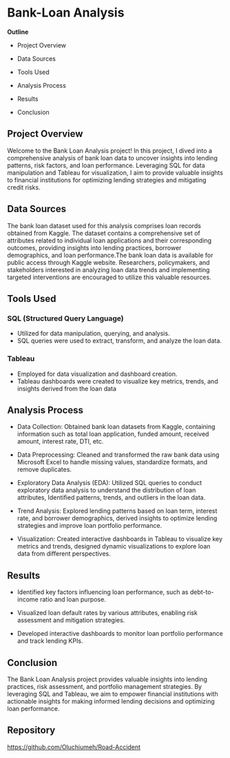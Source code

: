 # Bank-Loan Analysis

**Outline**
- Project Overview

- Data Sources

- Tools Used

- Analysis Process

- Results

- Conclusion

## Project Overview

Welcome to the Bank Loan Analysis project! In this project, I dived into a comprehensive analysis of bank loan data to uncover insights into lending patterns, risk factors, and loan performance. Leveraging SQL for data manipulation and Tableau for visualization, I aim to provide valuable insights to financial institutions for optimizing lending strategies and mitigating credit risks.

## Data Sources

The bank loan dataset used for this analysis comprises loan records obtained from Kaggle. The dataset contains a comprehensive set of attributes related to individual loan applications and their corresponding outcomes, providing insights into lending practices, borrower demographics, and loan performance.The bank loan data is available for public access through Kaggle website. Researchers, policymakers, and stakeholders interested in analyzing loan data trends and implementing targeted interventions are encouraged to utilize this valuable resources.

## Tools Used

### SQL (Structured Query Language)

- Utilized for data manipulation, querying, and analysis.
- SQL queries were used to extract, transform, and analyze the loan data.

### Tableau

- Employed for data visualization and dashboard creation.
- Tableau dashboards were created to visualize key metrics, trends, and insights derived from the loan data
  
## Analysis Process

- Data Collection: Obtained bank loan datasets from Kaggle, containing information such as total loan application, funded amount, received amount, interest rate, DTI, etc.

- Data Preprocessing: Cleaned and transformed the raw bank data using Microsoft Excel to handle missing values, standardize formats, and remove duplicates.

- Exploratory Data Analysis (EDA): Utilized SQL queries to conduct exploratory data analysis to understand the distribution of loan attributes, Identified patterns, trends, and outliers in the loan data.

- Trend Analysis: Explored lending patterns based on loan term, interest rate, and borrower demographics, derived insights to optimize lending strategies and improve loan portfolio performance.

- Visualization: Created interactive dashboards in Tableau to visualize key metrics and trends, designed dynamic visualizations to explore loan data from different perspectives.

## Results

- Identified key factors influencing loan performance, such as debt-to-income ratio and loan purpose.
  
- Visualized loan default rates by various attributes, enabling risk assessment and mitigation strategies.
  
- Developed interactive dashboards to monitor loan portfolio performance and track lending KPIs.

## Conclusion

The Bank Loan Analysis project provides valuable insights into lending practices, risk assessment, and portfolio management strategies. By leveraging SQL and Tableau, we aim to empower financial institutions with actionable insights for making informed lending decisions and optimizing loan performance.

## Repository

https://github.com/Oluchiumeh/Road-Accident
